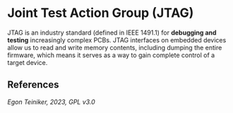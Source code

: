 # Joint Test Action Group (JTAG)

JTAG is an industry standard (defined in IEEE 1491.1) for **debugging and testing** increasingly 
complex PCBs. JTAG interfaces on embedded devices allow us to read and write memory contents, 
including dumping the entire firmware, which means it serves as a way to gain complete control 
of a target device.


## References



*Egon Teiniker, 2023, GPL v3.0* 

